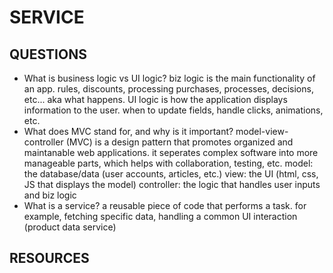 # SERVICE

## QUESTIONS

- What is business logic vs UI logic?
biz logic is the main functionality of an app. rules, discounts, processing purchases, processes, decisions, etc... aka what happens. UI logic is how the application displays information to the user. when to update fields, handle clicks, animations, etc.
- What does MVC stand for, and why is it important?
model-view-controller (MVC) is a design pattern that promotes organized and maintanable web applications. it seperates complex software into more manageable parts, which helps with collaboration, testing, etc. 
model: the database/data (user accounts, articles, etc.)
view: the UI (html, css, JS that displays the model)
controller: the logic that handles user inputs and biz logic
- What is a service?
a reusable piece of code that performs a task. for example, fetching specific data, handling a common UI interaction (product data service)

## RESOURCES

